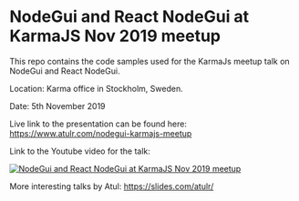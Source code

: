 # NodeGui and React NodeGui at KarmaJS Nov 2019 meetup

This repo contains the code samples used for the KarmaJs meetup talk on NodeGui and React NodeGui.

Location: Karma office in Stockholm, Sweden.

Date: 5th November 2019

Live link to the presentation can be found here: https://www.atulr.com/nodegui-karmajs-meetup


Link to the Youtube video for the talk: 

[![NodeGui and React NodeGui at KarmaJS Nov 2019 meetup](https://img.youtube.com/vi/8jH5gaEEDv4/0.jpg)](https://www.youtube.com/watch?v=8jH5gaEEDv4)

More interesting talks by Atul: https://slides.com/atulr/
